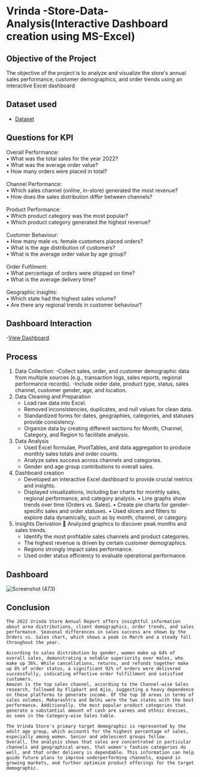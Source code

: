 # Vrinda -Store-Data-Analysis(Interactive Dashboard creation using MS-Excel)
## Objective of the Project
The objective of the project is to analyze and visualize the store's annual sales performance, customer demographics, and order trends using an interactive Excel dashboard
## Dataset used
- <a href="https://github.com/Santhoshkumarse/Vrinda-Store-Annual-report-2022/blob/main/Vrinda%20Store%20Data%20Analysis.xlsx">Dataset</a>
## Questions for KPI
Overall Performance:
<br>
•	What was the total sales for the year 2022?
<br>
•	What was the average order value?
<br>
•	How many orders were placed in total?
<br>
<br>
Channel Performance:
<br>
•	Which sales channel (online, in-store) generated the most revenue?
<br>
•	How does the sales distribution differ between channels?
<br>
<br>
Product Performance:
<br>
•	Which product category was the most popular?
<br>
•	Which product category generated the highest revenue?
<br>
<br>
Customer Behaviour:
<br>
•	How many male vs. female customers placed orders?
<br>
•	What is the age distribution of customers?
<br>
•	What is the average order value by age group?
<br>
<br>
Order Fulfilment:
<br>
•	What percentage of orders were shipped on time?
<br>
•	What is the average delivery time?
<br>
<br>
Geographic Insights:
<br>
•	Which state had the highest sales volume?
<br>
•	Are there any regional trends in customer behaviour?

## Dashboard Interaction
-<a href="https://docs.google.com/spreadsheets/d/1sWFtU87xeltuKfeRZ5F6WAapQfniDEbB/edit?usp=drive_link&ouid=112368836827025229237&rtpof=true&sd=true">View Dashboard</a>
## Process 
1. Data Collection:
   -Collect sales, order, and customer demographic data from multiple sources (e.g., transaction logs, sales reports, regional performance records).
   -Include order date, product type, status, sales channel, customer gender, age, and location.
2. Data Cleaning and Preparation
   - Load raw data into Excel.
   - Removed inconsistencies, duplicates, and null values for clean data.
   - Standardized forms for dates, geographies, categories, and statuses provide consistency.
   - Organize data by creating different sections for Month, Channel, Category, and Region to facilitate analysis.
3. Data Analysis
   - Used Excel formulae, PivotTables, and data aggregation to produce monthly sales totals and order counts.
   - Analyze sales success across channels and categories.
   - Gender and age group contributions to overall sales.
4. Dashboard creation
   - Developed an interactive Excel dashboard to provide crucial metrics and insights.
   - Displayed visualizations, including bar charts for monthly sales, regional performance, and category analysis.
        • Line graphs show trends over time (Orders vs. Sales).
        • Create pie charts for gender-specific sales and order statuses.
        • Used slicers and filters to explore data dynamically, such as by month, channel, or category.
5. Insights Derivation  Analyzed graphics to discover peak months and sales trends.
   - Identify the most profitable sales channels and product categories.
   - The highest revenue is driven by certain customer demographics.
   - Regions strongly impact sales performance.
   - Used order status efficiency to evaluate operational performance.

## Dashboard
![Screenshot (473)](https://github.com/user-attachments/assets/49b604ec-173f-457c-bb5d-84ad9c391054)

## Conclusion

    The 2022 Vrinda Store Annual Report offers insightful information about area distributions, client demographics, order trends, and sales performance. Seasonal differences in sales success are shown by the Orders vs. Sales chart, which shows a peak in March and a steady fall throughout the year.

    According to sales distribution by gender, women make up 64% of overall sales, demonstrating a notable superiority over males, who make up 36%. While cancellations, returns, and refunds together make up 8% of order status, a significant 92% of orders were delivered successfully, indicating effective order fulfillment and satisfied customers.
    Amazon is the top sales channel, according to the Channel-wise Sales research, followed by Flipkart and Ajio, suggesting a heavy dependence on these platforms to generate income. Of the top 10 areas in terms of sales volumes, Maharashtra and Delhi were the two states with the best performance. Additionally, the most popular product categories that generate a substantial amount of cash are sarees and ethnic dresses, as seen in the Category-wise Sales table.

    The Vrinda Store's primary target demographic is represented by the adult age group, which accounts for the highest percentage of sales, especially among women. Senior and adolescent groups follow.
    Overall, the analysis shows that sales are concentrated in particular channels and geographical areas, that women's fashion categories do well, and that order delivery is dependable. This information can help guide future plans to improve underperforming channels, expand in growing markets, and further optimize product offerings for the target demographic.









